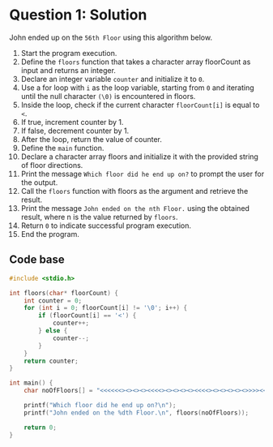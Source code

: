 # Question 1: Solution

John ended up on the `56th Floor` using this algorithm below.

1. Start the program execution.
2. Define the `floors` function that takes a character array floorCount as input and returns an integer.
3. Declare an integer variable `counter` and initialize it to `0`.
4. Use a for loop with `i` as the loop variable, starting from `0` and iterating until the null character `(\0)` is encountered in floors.
5. Inside the loop, check if the current character `floorCount[i]` is equal to `<`.
6. If true, increment counter by 1.
7. If false, decrement counter by 1.
8. After the loop, return the value of counter.
9. Define the `main` function.
10. Declare a character array floors and initialize it with the provided string of floor directions.
11. Print the message `Which floor did he end up on?` to prompt the user for the output.
12. Call the `floors` function with floors as the argument and retrieve the result.
13. Print the message `John ended on the nth Floor.` using the obtained result, where n is the value returned by `floors`.
14. Return `0` to indicate successful program execution.
15. End the program.

## Code base

```C
#include <stdio.h>

int floors(char* floorCount) {
    int counter = 0;
    for (int i = 0; floorCount[i] != '\0'; i++) {
        if (floorCount[i] == '<') {
            counter++;
        } else {
            counter--;
        }
    }
    return counter;
}

int main() {
    char noOfFloors[] = "<<<<<<><><><><<<<><><><><><<<<><><><><><>>>><<><><><><><><><><>>>><<<<<><><><><><<<<<><><><><><><<<<><><><><><><><><><><><<<<<<><><<><><>>><<>><<><<>><><<><><><><><><><<<<<<<<<>><<><><<<><><><><<<<<<>>>>>>>>>>><>><><><>><<<><><><><<><><<><><><><><><><<<<><><><>><<>>>>><><><>><<<><><><><><><>><><><><><><><><><><><><><><><><><<<><><><><><><><><><><><><><><><><><>>>><><><><><><><><>><<<<<<<<<<>>>>><<<<<>>>><<<<>><<><<><><><><><><><><><<<<<<<><><<><<><<><<><><><><><<>><><>><><><><><<><<<<<>><<<<><><<<><>>><<><>>>>><>>><<><<><><><><<>><><><><><><><><><><><><><><><><<<<><><<<<><<<>>>>>>>>><<><<<>>>>><<<<<<<<<>>>><<><>><><<><<>><<>><<>><";

    printf("Which floor did he end up on?\n");
    printf("John ended on the %dth Floor.\n", floors(noOfFloors));

    return 0;
}
```
